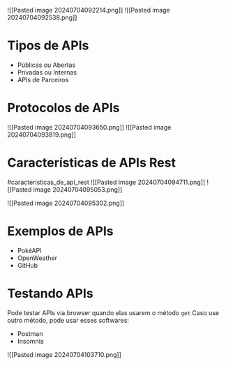 ![[Pasted image 20240704092214.png]]
![[Pasted image 20240704092538.png]]
# Tipos de APIs

- Públicas ou Abertas
- Privadas ou Internas
- APIs de Parceiros

# Protocolos de APIs
![[Pasted image 20240704093650.png]]
	![[Pasted image 20240704093819.png]]

# Características de APIs Rest
#caracteristicas_de_api_rest 
![[Pasted image 20240704094711.png]]
![[Pasted image 20240704095053.png]]

![[Pasted image 20240704095302.png]]

# Exemplos de APIs
- PokéAPI
- OpenWeather
- GitHub

# Testando APIs
Pode testar APIs via browser quando elas usarem o método `get` 
Caso use outro método, pode usar esses softwares:
- Postman
- Insomnia


![[Pasted image 20240704103710.png]]
